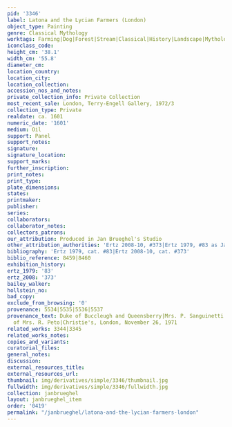 ```yaml
---
pid: '3346'
label: Latona and the Lycian Farmers (London)
object_type: Painting
genre: Classical Mythology
worktags: Farming|Dog|Forest|Stream|Classical|History|Landscape|Mythological
iconclass_code:
height_cm: '38.1'
width_cm: '55.8'
diameter_cm:
location_country:
location_city:
location_collection:
accession_nos_and_notes:
private_collection_info: Private Collection
most_recent_sale: London, Terry-Engell Gallery, 1972/3
collection_type: Private
realdate: ca. 1601
numeric_date: '1601'
medium: Oil
support: Panel
support_notes:
signature:
signature_location:
support_marks:
further_inscription:
print_notes:
print_type:
plate_dimensions:
states:
printmaker:
publisher:
series:
collaborators:
collaborator_notes:
collectors_patrons:
our_attribution: Produced in Jan Brueghel's Studio
other_attribution_authorities: 'Ertz 2008-10, #373|Ertz 1979, #83 as Jan and studio'
bibliography: 'Ertz 1979, cat. #83|Ertz 2008-10, cat. #373'
biblio_reference: 8459|8460
exhibition_history:
ertz_1979: '83'
ertz_2008: '373'
bailey_walker:
hollstein_no:
bad_copy:
exclude_from_browsing: '0'
provenance: 5534|5535|5536|5537
provenance_text: Duke of Buccleugh and Queensberry|Mrs. P. Sanguinetti|Collection
  of Mrs. R. Peto|Christie's, London, November 26, 1971
related_works: 3344|3345
related_works_notes:
copies_and_variants:
curatorial_files:
general_notes:
discussion:
external_resources_title:
external_resources_url:
thumbnail: img/derivatives/simple/3346/thumbnail.jpg
fullwidth: img/derivatives/simple/3346/fullwidth.jpg
collection: janbrueghel
layout: janbrueghel_item
order: '0419'
permalink: "/janbrueghel/latona-and-the-lycian-farmers-london"
---
```

